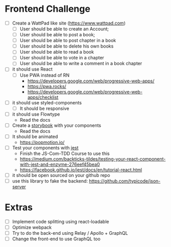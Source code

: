 # Frontend Challenge

- [ ] Create a WattPad like site (https://www.wattpad.com)
    - [ ] User should be able to create an Account;
    - [ ] User should be able to post a book;
    - [ ] User should be able to post chapter in a book
    - [ ] User should be able to delete his own books
    - [ ] User should be able to read a book
    - [ ] User should be able to vote in a chapter
    - [ ] User should be able to write a comment in a book chapter
    
- [ ] it should use React
    - [ ] Use PWA instead of RN
        * https://developers.google.com/web/progressive-web-apps/
        * https://pwa.rocks/
        * https://developers.google.com/web/progressive-web-apps/checklist
- [ ] it should use styled-components
    - [ ] It should be responsive
- [ ] it should use Flowtype
    * Read the docs
- [ ] Create a [storybook] with your components
    * Read the docs
- [ ] It should be animated
    * https://popmotion.io/
- [ ] Test your components with [jest]
    * Finish the JS-Com-TDD Course to use this
    * https://medium.com/backticks-tildes/testing-your-react-component-with-jest-and-enzyme-276eef45bea0
    * https://facebook.github.io/jest/docs/en/tutorial-react.html
- [ ] it should be open sourced on your github repo
- [ ] use this library to fake the backend: https://github.com/typicode/json-server

# Extras
- [ ] Implement code splitting using react-loadable
- [ ] Optimize webpack
- [ ] Try to do the back-end using Relay / Apollo + GraphQL
- [ ] Change the front-end to use GraphQL too

[storybook]: https://github.com/storybooks/storybook
[jest]: https://jest-everywhere.now.sh
